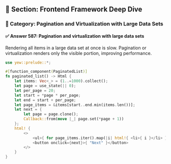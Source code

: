 ## 📘 Section: Frontend Framework Deep Dive  
### 🔹 Category: Pagination and Virtualization with Large Data Sets  
#### ✅ Answer 587: Pagination and virtualization with large data sets

Rendering all items in a large data set at once is slow. Pagination or virtualization renders only the visible portion, improving performance.

```rust
use yew::prelude::*;

#[function_component(PaginatedList)]
fn paginated_list() -> Html {
    let items: Vec<_> = (1..=1000).collect();
    let page = use_state(|| 0);
    let per_page = 20;
    let start = *page * per_page;
    let end = start + per_page;
    let page_items = &items[start..end.min(items.len())];
    let next = {
        let page = page.clone();
        Callback::from(move |_| page.set(*page + 1))
    };
    html! {
        <>
            <ul>{ for page_items.iter().map(|i| html!{ <li>{ i }</li> }) }</ul>
            <button onclick={next}>{ "Next" }</button>
        </>
    }
}
```
